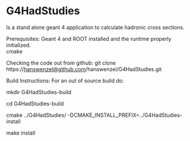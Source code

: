 # G4HadStudies
Is a stand alone geant 4 application to calculate hadronic cross sections. 

Prerequisites: Geant 4 and ROOT installed and the runtime properly initialized.  
cmake 



Checking the code out from github:
git clone https://hanswenzel@github.com/hanswenzel/G4HadStudies.git

Build Instructions:
For an out of source build do:

mkdir G4HadStudies-build

cd G4HadStudies-build

cmake ../G4HadStudies/ -DCMAKE_INSTALL_PREFIX=../G4HadStudies-install

make install


